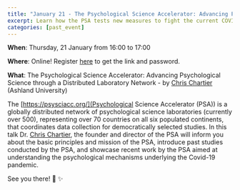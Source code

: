 ```yaml
---
title: "January 21 - The Psychological Science Accelerator: Advancing Psychological Science through a Distributed Laboratory Network :new: :earth_africa: :woman_scientist: :man_scientist: :thinking: :satellite:"
excerpt: Learn how the PSA tests new measures to fight the current COVID-19 pandemic!
categories: [past_event]
---
```


**When**: Thursday, 21 January from 16:00 to 17:00

**Where**: Online! Register [here](https://forms.gle/mTgqSFc7veAvG1h4A) to get the link and password.

**What**: The Psychological Science Accelerator: Advancing Psychological Science through a Distributed Laboratory Network - by [Chris Chartier](https://christopherchartier.com/) (Ashland University)

The [https://psysciacc.org/](Psychological Science Accelerator (PSA)) is a globally distributed network of psychological science laboratories (currently over 500), representing over 70 countries on all six populated continents, that coordinates data collection for democratically selected studies. In this talk Dr. [Chris Chartier](https://christopherchartier.com/), the founder and director of the PSA will inform you about the basic principles and mission of the PSA, introduce past studies conducted by the PSA, and showcase recent work by the PSA aimed at understanding the psychological mechanisms underlying the Covid-19 pandemic. 

See you there! :wave: :sparkles:
